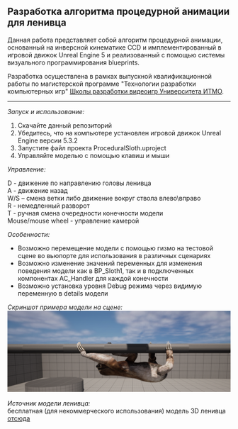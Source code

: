 ## Разработка алгоритма процедурной анимации для ленивца

Данная работа представляет собой алгоритм процедурной анимации, основанный на инверсной кинематике CCD и имплементированный в игровой движок Unreal Engine 5 и реализованный с помощью системы визуального программирования blueprints.

Разработка осуществлена в рамках выпускной квалификационной работы по магистерской программе "Технологии разработки компьютерных игр" [Школы разработки видеоигр Университета ИТМО](https://itmo.games/).
___

_Запуск и использование:_
1. Скачайте данный репозиторий
2. Убедитесь, что на компьютере установлен игровой движок Unreal Engine версии 5.3.2
3. Запустите файл проекта ProceduralSloth.uproject
4. Управляйте моделью с помощью клавиш и мыши

_Управление:_

D - движение по направлению головы ленивца  
A - движение назад  
W/S – смена ветки либо движение вокруг ствола влево\вправо  
R - немедленный разворот  
T - ручная смена очередности конечности модели  
Mouse/mouse wheel - управление камерой

_Особенности:_
* Возможно перемещение модели с помощью гизмо на тестовой сцене во вьюпорте для использования в различных сценариях
* Возможно изменение значений переменных для изменения поведения модели как в BP_Sloth1, так и в подключенных компонентах AC_Handler для каждой конечности
* Возможно установка уровня Debug режима через видимую переменную в details модели

_Скриншот примера модели на сцене:_  
![example](example.png)

_Источник модели ленивца:_  
бесплатная (для некоммерческого использования) модель 3D ленивца [отсюда](https://www.cadnav.com/3d-models/model-54106.html)
